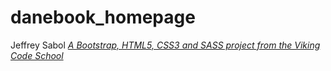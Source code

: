 # danebook_homepage
Jeffrey Sabol
*[A Bootstrap, HTML5, CSS3 and SASS project from the Viking Code School](http://www.vikingcodeschool.com)*
